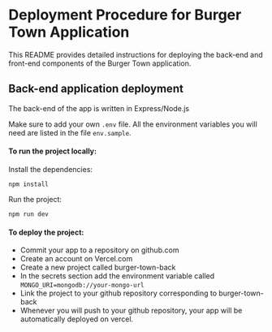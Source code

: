 # Deployment Procedure for Burger Town Application

This README provides detailed instructions for deploying the back-end and front-end components of the Burger Town application.

## Back-end application deployment

The back-end of the app is written in Express/Node.js

Make sure to add your own `.env` file. All the environment variables you will need are listed in the file `env.sample`.

#### To run the project locally:

Install the dependencies:

```
npm install
```

Run the project:

```
npm run dev
```

#### To deploy the project:

- Commit your app to a repository on github.com
- Create an account on Vercel.com
- Create a new project called burger-town-back
- In the secrets section add the environment variable called `MONGO_URI=mongodb://your-mongo-url`
- Link the project to your github repository corresponding to burger-town-back
- Whenever you will push to your github repository, your app will be automatically deployed on vercel.
